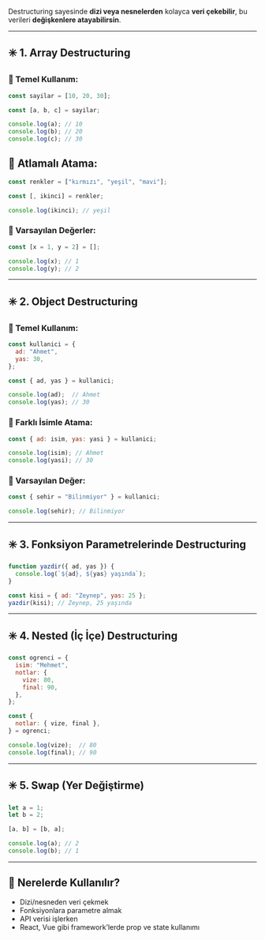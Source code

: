 
Destructuring sayesinde **dizi veya nesnelerden** kolayca **veri çekebilir**, bu verileri **değişkenlere atayabilirsin**.

---

## ✳️ 1. Array Destructuring

### 🔸 Temel Kullanım:

```js
const sayilar = [10, 20, 30];

const [a, b, c] = sayilar;

console.log(a); // 10
console.log(b); // 20
console.log(c); // 30
```

## 🔸 Atlamalı Atama:

```js
const renkler = ["kırmızı", "yeşil", "mavi"];

const [, ikinci] = renkler;

console.log(ikinci); // yeşil
```

### 🔸 Varsayılan Değerler:

```js
const [x = 1, y = 2] = [];

console.log(x); // 1
console.log(y); // 2
```

---

## ✳️ 2. Object Destructuring

### 🔸 Temel Kullanım:

```js
const kullanici = {
  ad: "Ahmet",
  yas: 30,
};

const { ad, yas } = kullanici;

console.log(ad);  // Ahmet
console.log(yas); // 30
```

### 🔸 Farklı İsimle Atama:

```js
const { ad: isim, yas: yasi } = kullanici;

console.log(isim); // Ahmet
console.log(yasi); // 30
```

### 🔸 Varsayılan Değer:

```js
const { sehir = "Bilinmiyor" } = kullanici;

console.log(sehir); // Bilinmiyor
```

---

## ✳️ 3. Fonksiyon Parametrelerinde Destructuring

```js
function yazdir({ ad, yas }) {
  console.log(`${ad}, ${yas} yaşında`);
}

const kisi = { ad: "Zeynep", yas: 25 };
yazdir(kisi); // Zeynep, 25 yaşında
```

---

## ✳️ 4. Nested (İç İçe) Destructuring

```js
const ogrenci = {
  isim: "Mehmet",
  notlar: {
    vize: 80,
    final: 90,
  },
};

const {
  notlar: { vize, final },
} = ogrenci;

console.log(vize);  // 80
console.log(final); // 90
```

---

## ✳️ 5. Swap (Yer Değiştirme)


```js
let a = 1;
let b = 2;

[a, b] = [b, a];

console.log(a); // 2
console.log(b); // 1
```

---

## 🎯 Nerelerde Kullanılır?

- Dizi/nesneden veri çekmek
- Fonksiyonlara parametre almak
- API verisi işlerken
- React, Vue gibi framework’lerde prop ve state kullanımı
